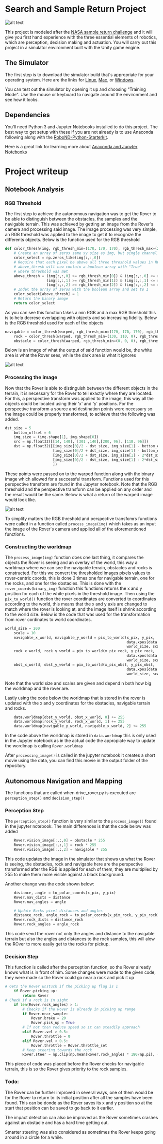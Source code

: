 [//]: # (Image References)
[image_0]: ./misc/rover_image.jpg
[image_1]: ./misc/threshold_image.jpeg
[image_2]: ./misc/warped_image.jpg
# Search and Sample Return Project
![alt text][image_0] 

This project is modeled after the [NASA sample return challenge](https://www.nasa.gov/directorates/spacetech/centennial_challenges/sample_return_robot/index.html) and it will give you first hand experience with the three essential elements of robotics, which are perception, decision making and actuation.  You will carry out this project in a simulator environment built with the Unity game engine.  

## The Simulator
The first step is to download the simulator build that's appropriate for your operating system.  Here are the links for [Linux](https://s3-us-west-1.amazonaws.com/udacity-robotics/Rover+Unity+Sims/Linux_Roversim.zip), [Mac](	https://s3-us-west-1.amazonaws.com/udacity-robotics/Rover+Unity+Sims/Mac_Roversim.zip), or [Windows](https://s3-us-west-1.amazonaws.com/udacity-robotics/Rover+Unity+Sims/Windows_Roversim.zip).  

You can test out the simulator by opening it up and choosing "Training Mode".  Use the mouse or keyboard to navigate around the environment and see how it looks.

## Dependencies
You'll need Python 3 and Jupyter Notebooks installed to do this project.  The best way to get setup with these if you are not already is to use Anaconda following along with the [RoboND-Python-Starterkit](https://github.com/ryan-keenan/RoboND-Python-Starterkit). 


Here is a great link for learning more about [Anaconda and Jupyter Notebooks](https://classroom.udacity.com/courses/ud1111)

# Project writeup

## Notebook Analysis
### RGB Threshold 
The first step to achieve the autonomous navigation was to get the Rover to be able to distinguish between the obstacles, the samples and the navigable terrain. This was achieved by getting an image from the Rover's camera and processing said image. The image processing was very simple, an RGB threshold was applied to the image to get it to recognize the differents objects. Below is the function used for the RGB threshold

```python
def color_thresh(img, rgb_thresh_min=(170, 170, 170), rgb_thresh_max=(255, 255, 255)):
    # Create an array of zeros same xy size as img, but single channel
    color_select = np.zeros_like(img[:,:,0])
    # Require that each pixel be above all three threshold values in RGB
    # above_thresh will now contain a boolean array with "True"
    # where threshold was met
    above_thresh = (img[:,:,0] >= rgb_thresh_min[0]) & (img[:,:,0] <= rgb_thresh_max[0]) & \
                   (img[:,:,1] >= rgb_thresh_min[1]) & (img[:,:,1] <= rgb_thresh_max[1]) & \
                   (img[:,:,2] >= rgb_thresh_min[2]) & (img[:,:,2] <= rgb_thresh_max[2]) 
    # Index the array of zeros with the boolean array and set to 1
    color_select[above_thresh] = 1
    # Return the binary image
    return color_select
 ```
 As you can see this function takes a min RGB and a max RGB threshold this is to help decrese overlapping with objects and so increasing fidelity. Below is the RGB threshold used for each of the objects
 
```python
navigable = color_thresh(warped, rgb_thresh_min=(170, 170, 170), rgb_thresh_max=(255, 255, 255))
    rock = color_thresh(warped, rgb_thresh_min=(130, 110, 0), rgb_thresh_max=(255, 230, 60))
    obstacle = color_thresh(warped, rgb_thresh_min=(0, 0, 0), rgb_thresh_max=(90, 90, 90))
```

Below is an image of what the output of said function would be, the white area is what the Rover sees, while the dark area is what it ignores

![alt text][image_1]

### Processing the image
Now that the Rover is able to distinguish between the different objects in the terrain, it is necessary for the Rover to tell exactly where they are located. For this, a perspective transform was applied to the image, this way all the objects could be located using their 'x' and 'y' positions. For the perspective transform a source and destination points were necessary so the image could be properly transformed, to achieve that the following was added.

```python
dst_size = 5
    bottom_offset = 6
    img_size = (img.shape[1], img.shape[0])
    src = np.float32([[14, 140], [301 ,140],[200, 96], [118, 96]])
    dst = np.float32([[img_size[0]/2 - dst_size, img_size[1] - bottom_offset],
                      [img_size[0]/2 + dst_size, img_size[1] - bottom_offset],
                      [img_size[0]/2 + dst_size, img_size[1] - 2*dst_size - bottom_offset],
                      [img_size[0]/2 - dst_size, img_size[1] - 2*dst_size - bottom_offset],
                      ])
```
These points were passed on to the warped function along with the binary image which allowed for a successful transform. Functions used for this perspective transform are found in the Jupyter notebook. Note that the RGB threshold and the perspective transform can be applied on any order and the result would be the same. Below is what a return of the warped image would look like.

![alt text][image_2]

To simplify matters the RGB threshold and perspective transfomrs functions were called in a function called `process_image(img)` which takes as an input the image of the Rover's camera and applied all of the aforementioned functions.

### Constructing the worldmap
The `process_image(img)` function does one last thing, it compares the objects the Rover is seeing and an overlay of the world, this way a worldmap where we can see the navigable terrain, obstacles and rocks is constructed. For this we convert the thresholded images pixels values to rover-centric coords, this is done 3 times one for navigable terrain, one for the rocks, and one for the obstacles. This is done with the `rover_coords(binary_img)` function this functions returns the x and y position for each of the white pixels in the threshold image. Then using the `pix_to_world()` function the rover coordinates are converted to coordinates according to the world, this means that the x and y axis are changed to match where the rover is looking at, and the image itself is shrink according to the world size. Below is the code that was used for the transformation from rover cordinates to world coordinates.

```python
world_size = 200
    scale = 10
    navigable_x_world, navigable_y_world = pix_to_world(x_pix, y_pix,
                                                        data.xpos[data.count], data.ypos[data.count], data.yaw[data.count],
                                                        world_size, scale)
    rock_x_world, rock_y_world = pix_to_world(x_pix_rock, y_pix_rock,
                                                        data.xpos[data.count], data.ypos[data.count], data.yaw[data.count],
                                                        world_size, scale)
    obst_x_world, obst_y_world = pix_to_world(x_pix_obst, y_pix_obst,
                                                        data.xpos[data.count], data.ypos[data.count], data.yaw[data.count],
                                                        world_size, scale)
```

Note that the world size and scales are given and depend n both how big the worldmap and the rover are.

Lastly using the code below the worldmap that is stored in the rover is updated with the x and y coordinates for the obstacles, navigable terrain and rocks.

```python
    data.worldmap[obst_y_world, obst_x_world, 0] += 255
    data.worldmap[rock_y_world, rock_x_world, 1] += 255
    data.worldmap[navigable_y_world, navigable_x_world, 2] += 255  
```    

In the code above the worldmap is stored in `data.worldmap` this is only used in the Jupyter notebook as in the actual code the appropiate way to update the wordlmap is calling `Rover.worldmap`

After `processing_image()` is called in the jupyter notebook it creates a short movie using the data, you can find this movie in the output folder of the repository.


## Autonomous Navigation and Mapping
The functions that are called when drive_rover.py is executed are `perception_step()` and `decision_step()`

### Perception Step
The `perception_step()` function is very similar to the `process_image()` found in the jupyter notebook. The main differences is that the code below was added

```python
    Rover.vision_image[:,:,0] = obstacle * 255
    Rover.vision_image[:,:,1] = rock * 255
    Rover.vision_image[:,:,2] = navigable * 255
```

This code updates the image in the simulator that shows us what the Rover is seeing, the obstacles, rock and navigable here are the perspective transformed after the RGB is applied for each of them, they are multiplied by 255 to make them more visible against a black background.

Another change was the code shown below:

```python
    distance, angle = to_polar_coords(x_pix, y_pix)
    Rover.nav_dists = distance
    Rover.nav_angles = angle

    # Update Rocks pixel distances and angles
    distance_rock, angle_rock = to_polar_coords(x_pix_rock, y_pix_rock)
    Rover.rock_dists = distance_rock
    Rover.rock_angles = angle_rock
```

This code send the rover not only the angles and distance to the navigable terrain but also the angles and distances to the rock samples, this will alow the ROver to more easily get to the rocks for pickup.

### Decision Step
This function is called after the perception function, so the Rover already knows what is in front of him. Some changes were made to the given code, they were made so the Rover could go near a rock and pick it up

```python
# Gets the Rover unstuck if the picking up flag is 1
    if Rover.picking_up:
        return Rover
# Check if a rock is in sight
    if len(Rover.rock_angles) > 1:
        # Checks if the Rover is already in picking up range
        if Rover.near_sample:
            Rover.brake = 20
            Rover.pick_up = True
        # If not then reduce speed so it can steadily approach
        elif Rover.vel > 0.5:
            Rover.throttle = 0
        elif Rover.vel < 0.5:
            Rover.throttle = Rover.throttle_set
        # Keep steering towards the rock
        Rover.steer = np.clip(np.mean(Rover.rock_angles * 180/np.pi), -15, 15)
```

This piece of code was placed before the Rover checks for navigable terrain, this is so the Rover gives priority to the rock samples.

### Todo:
The Rover can be further improved in several ways, one of them would be for the Rover to return to its initial position after all the samples have been found. This can be donde as the Rover saves its x and y position so at the start that position can be saved to go back to it earlier.

The impact detection can also be improved as the Rover sometimes crashes against an obstacle and has a hard time getting out.

Smarter steering was also considered as sometimes the Rover keeps going around in a circle for a while.
